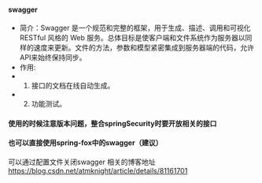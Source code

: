 #### swagger
* 简介：Swagger 是一个规范和完整的框架，用于生成、描述、调用和可视化 RESTful 风格的 Web 服务。总体目标是使客户端和文件系统作为服务器以同样的速度来更新。文件的方法，参数和模型紧密集成到服务器端的代码，允许API来始终保持同步。
* 作用:   
*   1. 接口的文档在线自动生成。
*   2. 功能测试。

####  使用的时候注意版本问题，整合springSecurity时要开放相关的接口
####  也可以直接使用spring-fox中的swagger（建议）

可以通过配置文件关闭swagger
相关的博客地址
https://blog.csdn.net/atmknight/article/details/81161701
